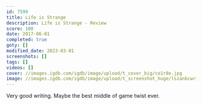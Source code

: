 ```yaml
---
id: 7599
title: Life is Strange
description: Life is Strange - Review
score: 100
date: 2017-06-01
completed: true
goty: []
modified_date: 2023-03-01
screenshots: []
tags: []
videos: []
cover: //images.igdb.com/igdb/image/upload/t_cover_big/co1r8e.jpg
image: //images.igdb.com/igdb/image/upload/t_screenshot_huge/lszanbcwri0hqwpktbk0.jpg
---
```

Very good writing. Maybe the best middle of game twist ever.